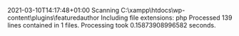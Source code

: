 2021-03-10T14:17:48+01:00
Scanning C:\xampp\htdocs\wp-content\plugins\featuredauthor
Including file extensions: php
Processed 139 lines contained in 1 files.
Processing took 0.15873908996582 seconds.
